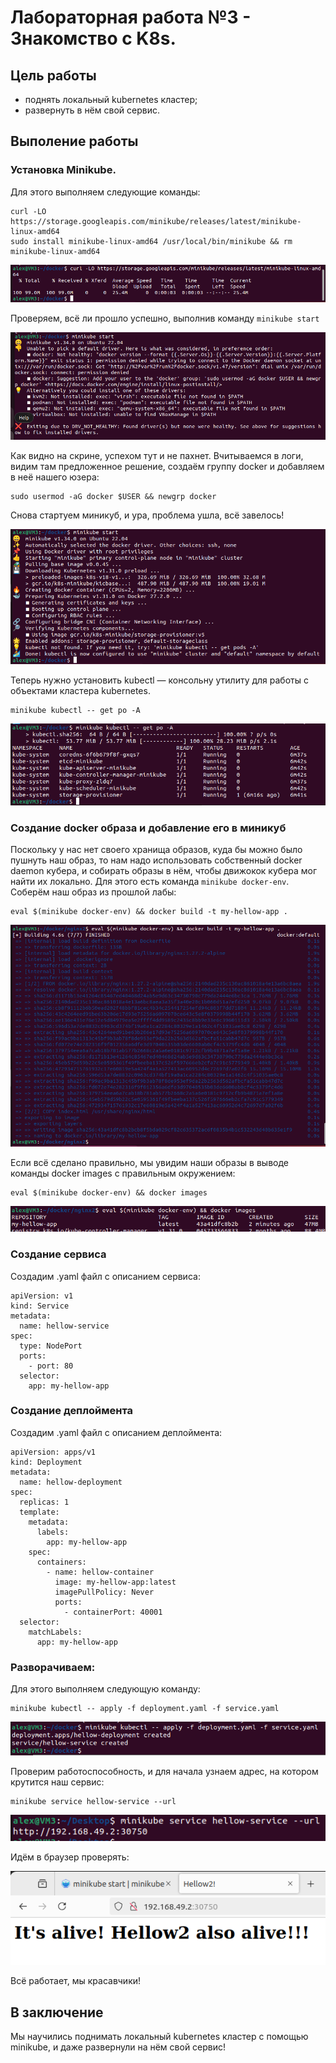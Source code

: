 # Лабораторная работа №3 - Знакомство с K8s.

## Цель работы

- поднять локальный kubernetes кластер;
- развернуть в нём свой сервис. 

## Выполение работы

### Установка Minikube.
Для этого выполняем следующие команды: 
```
curl -LO https://storage.googleapis.com/minikube/releases/latest/minikube-linux-amd64
sudo install minikube-linux-amd64 /usr/local/bin/minikube && rm minikube-linux-amd64
```
![image](img/Screenshot_1.png)

Проверяем, всё ли прошло успешно, выполнив команду `minikube start`

![image](img/Screenshot_2.png)

Как видно на скрине, успехом тут и не пахнет.
Вчитываемся в логи, видим там предложенное решение, создаём группу docker и добавляем в неё нашего юзера:
```
sudo usermod -aG docker $USER && newgrp docker
```

Снова стартуем миникуб, и ура, проблема ушла, всё завелось!

![image](img/Screenshot_3.png)

Теперь нужно установить kubectl — консольну утилиту для работы с объектами кластера kubernetes.
```
minikube kubectl -- get po -A
```

![image](img/Screenshot_4.png)

### Создание docker образа и добавление его в миникуб
Поскольку у нас нет своего хранища образов, куда бы можно было пушнуть наш образ,
то нам надо использовать собственный docker daemon кубера, и собирать образы в нём, чтобы движокок кубера мог найти их локально.
Для этого есть команда `minikube docker-env`. Соберём наш образ из прошлой лабы:

```
eval $(minikube docker-env) && docker build -t my-hellow-app .
```

![image](img/Screenshot_5.png)

Если всё сделано правильно, мы увидим наши образы в выводе команды docker images с правильным окружением:
```
eval $(minikube docker-env) && docker images
```

![image](img/Screenshot_6.png)

### Создание сервиса
Создадим .yaml файл с описанием сервиса:
```
apiVersion: v1
kind: Service
metadata:
  name: hellow-service
spec:
  type: NodePort
  ports:
    - port: 80
  selector:
    app: my-hellow-app
```

### Создание деплоймента
Создадим .yaml файл с описанием деплоймента:
```
apiVersion: apps/v1
kind: Deployment
metadata:
  name: hellow-deployment
spec:
  replicas: 1
  template:
    metadata:
      labels:
        app: my-hellow-app
    spec:
      containers:
        - name: hellow-container
          image: my-hellow-app:latest
          imagePullPolicy: Never
          ports:
            - containerPort: 40001
  selector:
    matchLabels:
      app: my-hellow-app
```

### Разворачиваем:
Для этого выполняем следующую команду:
```
minikube kubectl -- apply -f deployment.yaml -f service.yaml
```

![image](img/Screenshot_7.png)

Проверим работоспособность, и для начала узнаем адрес, на котором крутится наш сервис:
```
minikube service hellow-service --url
```

![image](img/Screenshot_10.png)

Идём в браузер проверять:

![image](img/Screenshot_8.png)

Всё работает, мы красавчики!



## В заключение

Мы научились поднимать локальный kubernetes кластер с помощью minikube, и даже развернули на нём свой сервис!

